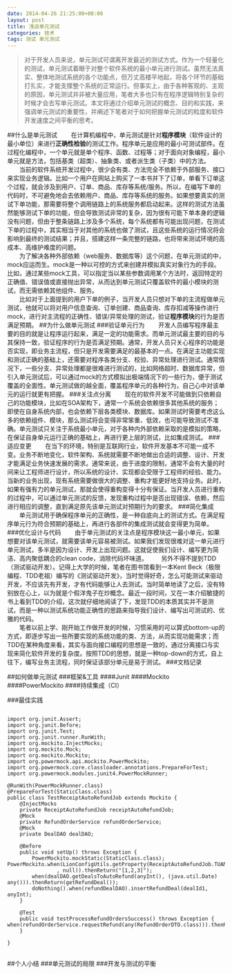 ```yaml
---
date: 2014-04-26 21:25:00+00:00
layout: post
title: 浅谈单元测试
categories: 技术
tags: 测试 单元测试
---
```

>对于开发人员来说，单元测试可谓离开发最近的测试方式。作为一个轻量化的测试，单元测试着眼于对整个软件系统的最小单元进行测试。虽然无法真实、整体地测试系统的各个功能点，但万丈高楼平地起，将各个环节的基础打扎实，才能支撑整个系统的正常运行。但事实上，由于各种客观的、主观的原因，单元测试并非被大量应用，笔者大多也只有在程序逻辑特别复杂的时候才会去写单元测试。本文将通过介绍单元测试的概念、目的和实践，来强调单元测试的重要性，并阐述下笔者对于如何把握单元测试的粒度和软件开发速度之间平衡的思考。   

##什么是单元测试
&emsp;&emsp;在计算机编程中，单元测试是针对**程序模块**（软件设计的最小单位）来进行**正确性检验**的测试工作。程序单元是应用的最小可测试部件。在过程化编程中，一个单元就是单个程序、函数、过程等；对于面向对象编程，最小单元就是方法，包括基类（超类）、抽象类、或者派生类（子类）中的方法。  
&emsp;&emsp;当前的软件系统开发过程中，很少会有类、方法完全不依赖于外部服务、接口来实现业务逻辑。比如一个用户在网站上购买了一本书并下了订单，单看下订单这个过程，就会涉及到用户、订单、商品、库存等系统/服务。所以，在编写下单的代码时，不可避免地会去依赖用户、商品、库存等系统的服务。如果想要真实的测试下单功能，那需要将整个调用链路上的系统服务都启动起来。这样的测试方法虽然能够测试下单的功能，但会导致测试非常的复杂，因为很有可能下单本身的逻辑没有问题，但由于整条链路上涉及多个系统，每个系统都有可能出现问题，在测试下单的过程中，其实相当于对其他的系统也做了测试，且这些系统的运行情况将会影响到最终的测试结果；并且，搭建这样一条完整的链路，也将带来测试环境的高成本、高维护难度的问题。  
&emsp;&emsp;为了解决各种外部依赖（web服务、数据库等）这个问题，在单元测试的中，mock应运而生。mock是一种以可控的方式来创建并模拟真实对象行为的手段。比如，通过某些mock工具，可以指定当以某些参数调用某个方法时，返回特定的正确值、错误值或直接抛出异常，从而达到单元测试只覆盖软件的最小模块的测试，而无需依赖其他组件、服务。  
&emsp;&emsp;比如对于上面提到的用户下单的例子，当开发人员只想对下单的主流程做单元测试，他就可以将对用户信息查询、订单创建、商品查询、库存扣减等操作进行mock，进行对主流程的正确性、错误/异常处理的测试，验证**程序模块**的行为是否满足预期。
##为什么做单元测试
###验证单元行为
&emsp;&emsp;开发人员编写程序最主要的目的就是让程序运行起来，满足一定的功能需求。而单元测试最主要的目的与其保持一致，验证程序的行为是否满足预期。通常，开发人员只关心程序的功能是否实现，即业务主流程，但只是开发需要满足的最基本的一点。在满足主功能实现和测试正确的基础上，还需要对程序各类分支、校验、异常处理进行测试。通常情况下，一些分支、异常处理都是很难进行测试的，比如网络超时、数据库异常，但引入单元测试后，可以通过mock的方式模拟出极端情况下的一些行为，便于测试覆盖的全面性。单元测试做的越全面，覆盖程序单元的各种行为，自己心中对该单元的运行就更有把握。
###关注点分离
&emsp;&emsp;现在的软件开发不可能做到只依赖自己的功能模块，比如在SOA架构下，通常一个系统会依赖很多其他系统的服务；即使在自身系统内部，也会依赖下层各类模块、数据库。如果测试时需要考虑这么多的依赖组件、模块，那么测试将会变得非常笨重、低效，也可能导致测试不准确。单元测试只关注于系统最小单元，对于各种内外部依赖采取的是模拟的策略，在保证自身单元运行正确的基础上，再进行更上层的测试，比如集成测试。
###适应变更
&emsp;&emsp;在当下的环境，特别是互联网行业，软件开发基本不可能一成不变。业务不断地变化，软件架构、系统就需要不断地做出合适的调整、设计、开发才能满足业务快速发展的需求。通常来说，由于进度的限制，通常不会有大量的时间来让工程师进行设计，所以系统的设计、实现都会受限于工程师的经验、能力。当新的业务出现，现有系统需要做很大的调整、重构才能更好地支持业务。此时，如果有强有力的单元测试，那就会使得重构变得十分有保证。当开发人员进行重构的过程中，可以通过单元测试的反馈，发现重构过程中是否出现错误、依赖，然后进行相应的调整，直到满足原先该单元测试对预期行为的要求。
###简化集成
&emsp;&emsp;单元测试用于确保程序单元的正确性，是一种自底向上的测试方式。在满足程序单元行为符合预期的基础上，再进行各部件的集成测试就会变得更为简单。
###优化设计与代码
&emsp;&emsp;由于单元测试的关注点是程序模块这一最小单元，如果想要对该单元测试，就需要该单元容易被测试。如果我们发现很难对这一单元进行单元测试，多半是因为设计、开发上出现问题。这就促使我们设计、编写更为简洁、高内聚低耦合的clean code，消除代码坏味道。
&emsp;&emsp;另外不得不提到TDD（测试驱动开发）。记得上大学的时候，笔者在图书馆看到一本Kent Beck（极限编程、TDD老祖）编写的《测试驱动开发》，当时觉得好奇，怎么可能测试来驱动开发，不应该先有开发，才有代码能够让人去测试。当时简单地读了之后，没有特别放在心上，以为就是个假洋鬼子在炒概念。最近一段时间，又在一本介绍敏捷的书上看到TDD的介绍，这次就仔细地阅读了下，发现TDD的本质其实并不是测试，而是一种以测试系统功能正确性的思路来指导我们设计、编写出可测试的、优雅的代码。  
&emsp;&emsp;笔者以前上学、刚开始工作做开发的时候，习惯采用的可以算式bottom-up的方式，即逐步写出一些所要实现的系统功能的类、方法，从而实现功能需求；而TDD在某种角度来看，其实与面向接口编程的思想是一致的，通过分离接口与实现来简化软件开发的复杂度。按照TDD的思想，就是一种top-down的方式，自上往下，编写业务主流程，同时保证该部分单元是易于测试。
###文档记录


##如何做单元测试
###框架&工具
####Junit
####Mockito
####PowerMockito
####持续集成（CI）

###最佳实践
<pre>
<code>
import org.junit.Assert;
import org.junit.Before;
import org.junit.Test;
import org.junit.runner.RunWith;
import org.mockito.InjectMocks;
import org.mockito.Mock;
import org.mockito.Mockito;
import org.powermock.api.mockito.PowerMockito;
import org.powermock.core.classloader.annotations.PrepareForTest;
import org.powermock.modules.junit4.PowerMockRunner;

@RunWith(PowerMockRunner.class)
@PrepareForTest(StaticClass.class)
public class TestReceiptAutoRefundJob extends Mockito {
	@InjectMocks
	private ReceiptAutoRefundJob receiptAutoRefundJob;
	@Mock
	private RefundOrderService refundOrderService;
	@Mock
	private DealDAO dealDAO;
	
	@Before
	public void setUp() throws Exception {
		PowerMockito.mockStatic(StaticClass.class);
PowerMockito.when(LionConfigUtils.getProperty(ReceiptAutoRefundJob.TUANGOU_RECEIPT_JOB_AUTO_REFUND_USER_BLACK_LIST
				, null)).thenReturn("[1,2,3]");
		when(dealDAO.getDealsToAutoRefund(anyInt(), (java.util.Date) any())).thenReturn(getRefundDeal());
		doNothing().when(refundDealDAO).insertRefundDeal(dealId1, anyInt);
	}
	
	@Test
	public void testProcessRefundOrdersSuccess() throws Exception {
when(refundOrderService.requestRefund(any(RefundOrderDTO.class))).thenReturn(getOrderResponse());
	}
	
}
</code>
</pre>

##个人小结
###单元测试的局限
###开发与测试的平衡
